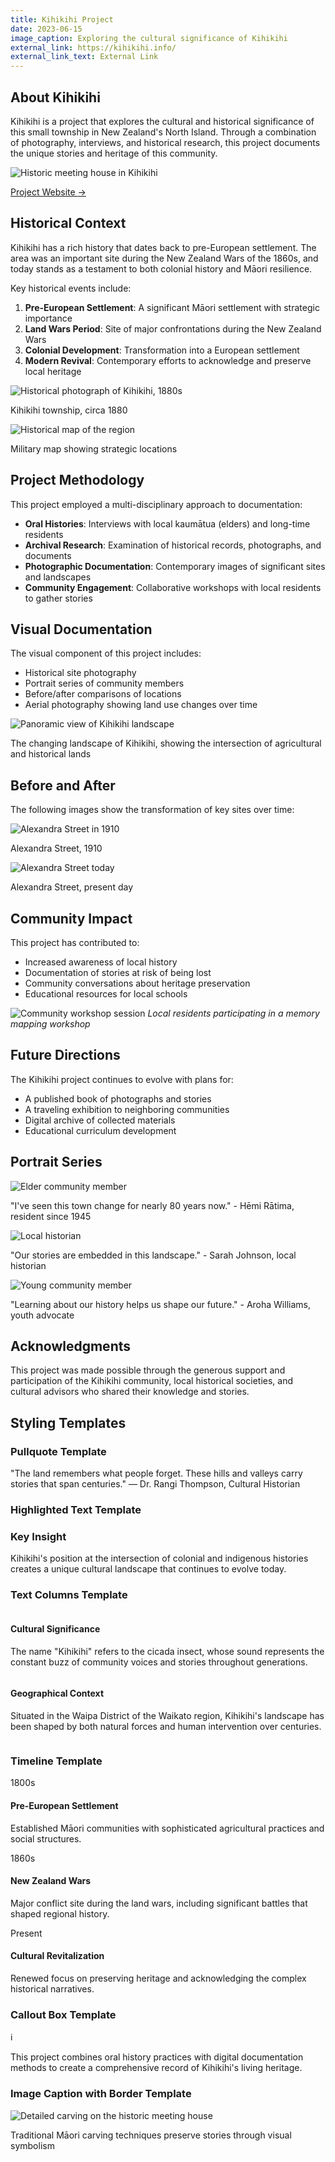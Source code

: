 ```yaml
---
title: Kihikihi Project
date: 2023-06-15
image_caption: Exploring the cultural significance of Kihikihi
external_link: https://kihikihi.info/
external_link_text: External Link
---
```


## About Kihikihi

Kihikihi is a project that explores the cultural and historical significance of this small township in New Zealand's North Island. Through a combination of photography, interviews, and historical research, this project documents the unique stories and heritage of this community.

![Historic meeting house in Kihikihi](../images/projects/kihikihi/historic.jpg)

<div class="content-external-link">
  <a href="https://kihikihi.info/" target="_blank">Project Website <span class="arrow">→</span></a>
</div>

## Historical Context

Kihikihi has a rich history that dates back to pre-European settlement. The area was an important site during the New Zealand Wars of the 1860s, and today stands as a testament to both colonial history and Māori resilience.

Key historical events include:

1. **Pre-European Settlement**: A significant Māori settlement with strategic importance
2. **Land Wars Period**: Site of major confrontations during the New Zealand Wars
3. **Colonial Development**: Transformation into a European settlement
4. **Modern Revival**: Contemporary efforts to acknowledge and preserve local heritage

<div class="image-grid">
  <div class="image-item">
    <img src="../images/projects/kihikihi/historical1.jpg" alt="Historical photograph of Kihikihi, 1880s">
    <p class="caption">Kihikihi township, circa 1880</p>
  </div>
  <div class="image-item">
    <img src="../images/projects/kihikihi/historical2.jpg" alt="Historical map of the region">
    <p class="caption">Military map showing strategic locations</p>
  </div>
</div>

## Project Methodology

This project employed a multi-disciplinary approach to documentation:

- **Oral Histories**: Interviews with local kaumātua (elders) and long-time residents
- **Archival Research**: Examination of historical records, photographs, and documents
- **Photographic Documentation**: Contemporary images of significant sites and landscapes
- **Community Engagement**: Collaborative workshops with local residents to gather stories

## Visual Documentation

The visual component of this project includes:

- Historical site photography
- Portrait series of community members
- Before/after comparisons of locations
- Aerial photography showing land use changes over time

<div class="full-width-image">
  <img src="../images/projects/kihikihi/landscape.jpg" alt="Panoramic view of Kihikihi landscape">
  <p class="caption">The changing landscape of Kihikihi, showing the intersection of agricultural and historical lands</p>
</div>

## Before and After

The following images show the transformation of key sites over time:

<div class="before-after">
  <div class="before">
    <img src="../images/projects/kihikihi/before.jpg" alt="Alexandra Street in 1910">
    <p>Alexandra Street, 1910</p>
  </div>
  <div class="after">
    <img src="../images/projects/kihikihi/after.jpg" alt="Alexandra Street today">
    <p>Alexandra Street, present day</p>
  </div>
</div>

## Community Impact

This project has contributed to:

- Increased awareness of local history
- Documentation of stories at risk of being lost
- Community conversations about heritage preservation
- Educational resources for local schools

![Community workshop session](../images/projects/kihikihi/workshop.jpg)
*Local residents participating in a memory mapping workshop*

## Future Directions

The Kihikihi project continues to evolve with plans for:

- A published book of photographs and stories
- A traveling exhibition to neighboring communities
- Digital archive of collected materials
- Educational curriculum development

## Portrait Series

<div class="portrait-gallery">
  <div class="portrait">
    <img src="../images/projects/kihikihi/portrait1.jpg" alt="Elder community member">
    <p>"I've seen this town change for nearly 80 years now." - Hēmi Rātima, resident since 1945</p>
  </div>
  <div class="portrait">
    <img src="../images/projects/kihikihi/portrait2.jpg" alt="Local historian">
    <p>"Our stories are embedded in this landscape." - Sarah Johnson, local historian</p>
  </div>
  <div class="portrait">
    <img src="../images/projects/kihikihi/portrait3.jpg" alt="Young community member">
    <p>"Learning about our history helps us shape our future." - Aroha Williams, youth advocate</p>
  </div>
</div>

## Acknowledgments

This project was made possible through the generous support and participation of the Kihikihi community, local historical societies, and cultural advisors who shared their knowledge and stories. 

<!-- STYLING TEMPLATES - Easy to copy and reuse -->

## Styling Templates

### Pullquote Template
<div class="pullquote">
  "The land remembers what people forget. These hills and valleys carry stories that span centuries."
  <span class="attribution">— Dr. Rangi Thompson, Cultural Historian</span>
</div>

### Highlighted Text Template
<div class="highlight-box">
  <h3>Key Insight</h3>
  <p>Kihikihi's position at the intersection of colonial and indigenous histories creates a unique cultural landscape that continues to evolve today.</p>
</div>

### Text Columns Template
<div class="text-columns">
  <div class="column">
    <h4>Cultural Significance</h4>
    <p>The name "Kihikihi" refers to the cicada insect, whose sound represents the constant buzz of community voices and stories throughout generations.</p>
  </div>
  <div class="column">
    <h4>Geographical Context</h4>
    <p>Situated in the Waipa District of the Waikato region, Kihikihi's landscape has been shaped by both natural forces and human intervention over centuries.</p>
  </div>
</div>

### Timeline Template
<div class="timeline">
  <div class="timeline-item">
    <div class="timeline-date">1800s</div>
    <div class="timeline-content">
      <h4>Pre-European Settlement</h4>
      <p>Established Māori communities with sophisticated agricultural practices and social structures.</p>
    </div>
  </div>
  <div class="timeline-item">
    <div class="timeline-date">1860s</div>
    <div class="timeline-content">
      <h4>New Zealand Wars</h4>
      <p>Major conflict site during the land wars, including significant battles that shaped regional history.</p>
    </div>
  </div>
  <div class="timeline-item">
    <div class="timeline-date">Present</div>
    <div class="timeline-content">
      <h4>Cultural Revitalization</h4>
      <p>Renewed focus on preserving heritage and acknowledging the complex historical narratives.</p>
    </div>
  </div>
</div>

### Callout Box Template
<div class="callout">
  <div class="callout-icon">ℹ️</div>
  <div class="callout-content">
    <p>This project combines oral history practices with digital documentation methods to create a comprehensive record of Kihikihi's living heritage.</p>
  </div>
</div>

### Image Caption with Border Template
<div class="bordered-image">
  <img src="../images/projects/kihikihi/detail.jpg" alt="Detailed carving on the historic meeting house">
  <p class="caption-border">Traditional Māori carving techniques preserve stories through visual symbolism</p>
</div>

<!-- End of styling templates --> 